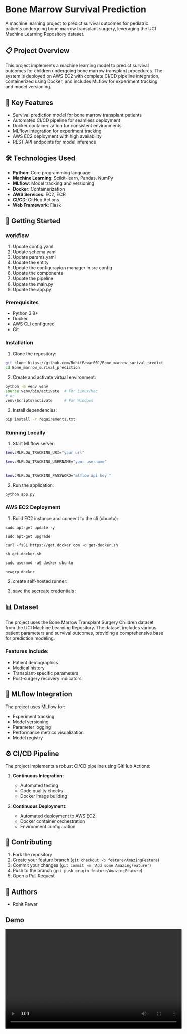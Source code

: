 
# Bone Marrow Survival Prediction

A machine learning project to predict survival outcomes for pediatric patients undergoing bone marrow transplant surgery, leveraging the UCI Machine Learning Repository dataset.

## 📋 Project Overview

This project implements a machine learning model to predict survival outcomes for children undergoing bone marrow transplant procedures. The system is deployed on AWS EC2 with complete CI/CD pipeline integration, containerized using Docker, and includes MLflow for experiment tracking and model versioning.

## 🔑 Key Features

- Survival prediction model for bone marrow transplant patients
- Automated CI/CD pipeline for seamless deployment
- Docker containerization for consistent environments
- MLflow integration for experiment tracking
- AWS EC2 deployment with high availability
- REST API endpoints for model inference

## 🛠️ Technologies Used

- **Python**: Core programming language
- **Machine Learning**: Scikit-learn, Pandas, NumPy
- **MLflow**: Model tracking and versioning
- **Docker**: Containerization
- **AWS Services**: EC2, ECR
- **CI/CD**: GitHub Actions
- **Web Framework**: Flask

## 🚀 Getting Started

### workflow 

1. Update config.yaml
2. Update schema.yaml
3. Update params.yaml
4. Uodate the entity
5. Update the configurayion manager in src config
6. Update the components
7. Update the pipeline
8. Update the main.py
9. Update the app.py


### Prerequisites

- Python 3.8+
- Docker
- AWS CLI configured
- Git

### Installation

1. Clone the repository:
```bash
git clone https://github.com/RohitPawar001/Bone_marrow_surival_prediction.git
cd Bone_marrow_surival_prediction
```

2. Create and activate virtual environment:
```bash
python -m venv venv
source venv/bin/activate  # For Linux/Mac
# or
venv\Scripts\activate     # For Windows
```

3. Install dependencies:
```bash
pip install -r requirements.txt
```

### Running Locally

1. Start MLflow server:
```bash
$env:MLFLOW_TRACKING_URI="your url"

$env:MLFLOW_TRACKING_USERNAME="your username"


$env:MLFLOW_TRACKING_PASSWORD="mlflow api key "
```

2. Run the application:
```bash
python app.py
```

### AWS EC2 Deployment

1. Build EC2 instance and coneect to the cli (ubuntu):

```shell 
sudo apt-get update -y

sudo apt-get upgrade

curl -fsSL https://get.docker.com -o get-docker.sh

sh get-docker.sh

sudo usermod -aG docker ubuntu

newgrp docker
```

2. create self-hosted runner:

3. save the secreate credentials :



## 📊 Dataset

The project uses the Bone Marrow Transplant Surgery Children dataset from the UCI Machine Learning Repository. The dataset includes various patient parameters and survival outcomes, providing a comprehensive base for prediction modeling.

### Features Include:
- Patient demographics
- Medical history
- Transplant-specific parameters
- Post-surgery recovery indicators

## 🔄 MLflow Integration

The project uses MLflow for:
- Experiment tracking
- Model versioning
- Parameter logging
- Performance metrics visualization
- Model registry



## ⚙️ CI/CD Pipeline

The project implements a robust CI/CD pipeline using GitHub Actions:

1. **Continuous Integration**:
   - Automated testing
   - Code quality checks
   - Docker image building

2. **Continuous Deployment**:
   - Automated deployment to AWS EC2
   - Docker container orchestration
   - Environment configuration



## 📝 Contributing

1. Fork the repository
2. Create your feature branch (`git checkout -b feature/AmazingFeature`)
3. Commit your changes (`git commit -m 'Add some AmazingFeature'`)
4. Push to the branch (`git push origin feature/AmazingFeature`)
5. Open a Pull Request


## 👤 Authors

- Rohit Pawar

## Demo

<video width="560" height="315" controls>
  <source src="https://github.com/RohitPawar001/Bone_marrow_surival_prediction/blob/main/VID-20250128-WA0000.mp4" type="video/mp4">
  Your browser does not support the video tag.
</video>


